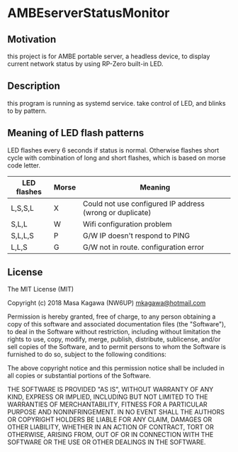 # AMBEserverStatusMonitor

## Motivation
this project is for AMBE portable server, a headless device, to display current network status by using RP-Zero built-in LED.

## Description
this program is running as systemd service. take control of LED, and blinks to by pattern.

## Meaning of LED flash patterns
LED flashes every 6 seconds if status is normal. Otherwise flashes short cycle with combination of long and short flashes, 
which is based on morse code letter.

|LED flashes|Morse|Meaning                                                 |
|-----------|-----|--------------------------------------------------------|
|L,S,S,L    | X   |Could not use configured IP address (wrong or duplicate)|
|S,L,L      | W   |Wifi configuration problem                              |
|S,L,L,S    | P   |G/W IP doesn't respond to PING                          |
|L,L,S      | G   |G/W not in route. configuration error                   |

## License

The MIT License (MIT)

Copyright (c) 2018 Masa Kagawa (NW6UP) mkagawa@hotmail.com

Permission is hereby granted, free of charge, to any person obtaining a copy
of this software and associated documentation files (the "Software"), to deal
in the Software without restriction, including without limitation the rights
to use, copy, modify, merge, publish, distribute, sublicense, and/or sell
copies of the Software, and to permit persons to whom the Software is
furnished to do so, subject to the following conditions:

The above copyright notice and this permission notice shall be included in
all copies or substantial portions of the Software.

THE SOFTWARE IS PROVIDED "AS IS", WITHOUT WARRANTY OF ANY KIND, EXPRESS OR
IMPLIED, INCLUDING BUT NOT LIMITED TO THE WARRANTIES OF MERCHANTABILITY,
FITNESS FOR A PARTICULAR PURPOSE AND NONINFRINGEMENT. IN NO EVENT SHALL THE
AUTHORS OR COPYRIGHT HOLDERS BE LIABLE FOR ANY CLAIM, DAMAGES OR OTHER
LIABILITY, WHETHER IN AN ACTION OF CONTRACT, TORT OR OTHERWISE, ARISING FROM,
OUT OF OR IN CONNECTION WITH THE SOFTWARE OR THE USE OR OTHER DEALINGS IN
THE SOFTWARE.

